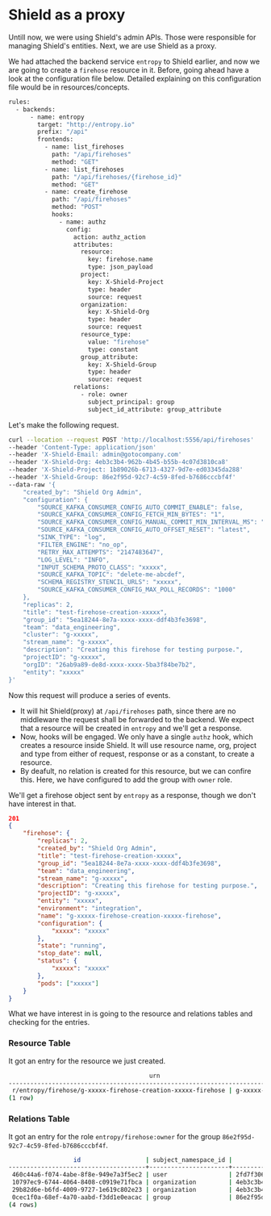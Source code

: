 # Shield as a proxy

Untill now, we were using Shield's admin APIs. Those were responsible for managing Shield's entities. Next, we are use Shield as a proxy.

We had attached the backend service `entropy` to Shield earlier, and now we are going to create a `firehose` resource in it.
Before, going ahead have a look at the configuration file below. Detailed explaining on this configuration file would be in resources/concepts.

```sh
rules:
  - backends:
      - name: entropy
        target: "http://entropy.io"
        prefix: "/api"
        frontends:
          - name: list_firehoses
            path: "/api/firehoses"
            method: "GET"
          - name: list_firehoses
            path: "/api/firehoses/{firehose_id}"
            method: "GET"
          - name: create_firehose
            path: "/api/firehoses"
            method: "POST"
            hooks:
              - name: authz
                config:
                  action: authz_action
                  attributes:
                    resource:
                      key: firehose.name
                      type: json_payload
                    project:
                      key: X-Shield-Project
                      type: header
                      source: request
                    organization:
                      key: X-Shield-Org
                      type: header
                      source: request
                    resource_type:
                      value: "firehose"
                      type: constant
                    group_attribute:
                      key: X-Shield-Group
                      type: header
                      source: request
                  relations:
                    - role: owner
                      subject_principal: group
                      subject_id_attribute: group_attribute
```

Let's make the following request.

```sh
curl --location --request POST 'http://localhost:5556/api/firehoses'
--header 'Content-Type: application/json'
--header 'X-Shield-Email: admin@gotocompany.com'
--header 'X-Shield-Org: 4eb3c3b4-962b-4b45-b55b-4c07d3810ca8'
--header 'X-Shield-Project: 1b89026b-6713-4327-9d7e-ed03345da288'
--header 'X-Shield-Group: 86e2f95d-92c7-4c59-8fed-b7686cccbf4f'
--data-raw '{
    "created_by": "Shield Org Admin",
    "configuration": {
        "SOURCE_KAFKA_CONSUMER_CONFIG_AUTO_COMMIT_ENABLE": false,
        "SOURCE_KAFKA_CONSUMER_CONFIG_FETCH_MIN_BYTES": "1",
        "SOURCE_KAFKA_CONSUMER_CONFIG_MANUAL_COMMIT_MIN_INTERVAL_MS": "-1",
        "SOURCE_KAFKA_CONSUMER_CONFIG_AUTO_OFFSET_RESET": "latest",
        "SINK_TYPE": "log",
        "FILTER_ENGINE": "no_op",
        "RETRY_MAX_ATTEMPTS": "2147483647",
        "LOG_LEVEL": "INFO",
        "INPUT_SCHEMA_PROTO_CLASS": "xxxxx",
        "SOURCE_KAFKA_TOPIC": "delete-me-abcdef",
        "SCHEMA_REGISTRY_STENCIL_URLS": "xxxxx",
        "SOURCE_KAFKA_CONSUMER_CONFIG_MAX_POLL_RECORDS": "1000"
    },
    "replicas": 2,
    "title": "test-firehose-creation-xxxxx",
    "group_id": "5ea18244-8e7a-xxxx-xxxx-ddf4b3fe3698",
    "team": "data_engineering",
    "cluster": "g-xxxxx",
    "stream_name": "g-xxxxx",
    "description": "Creating this firehose for testing purpose.",
    "projectID": "g-xxxxx",
    "orgID": "26ab9a89-de8d-xxxx-xxxx-5ba3f84be7b2",
    "entity": "xxxxx"
}'
```

Now this request will produce a series of events.

- It will hit Shield(proxy) at `/api/firehoses` path, since there are no middleware the request shall be forwarded to the backend.
We expect that a resource will be created in `entropy` and we'll get a response.
- Now, hooks will be engaged. We only have a single `authz` hook, which creates a resource inside Shield. It will use resource name, org, project and type from either of request, response or as a constant, to create a resource.
- By deafult, no relation is created for this resource, but we can confire this. Here, we have configured to add the group with `owner` role.

We'll get a firehose object sent by `entropy` as a response, though we don't have interest in that.

```json
201
{
    "firehose": {
        "replicas": 2,
        "created_by": "Shield Org Admin",
        "title": "test-firehose-creation-xxxxx",
        "group_id": "5ea18244-8e7a-xxxx-xxxx-ddf4b3fe3698",
        "team": "data_engineering",
        "stream_name": "g-xxxxx",
        "description": "Creating this firehose for testing purpose.",
        "projectID": "g-xxxxx",
        "entity": "xxxxx",
        "environment": "integration",
        "name": "g-xxxxx-firehose-creation-xxxxx-firehose",
        "configuration": {
            "xxxxx": "xxxxx"
        },
        "state": "running",
        "stop_date": null,
        "status": {
            "xxxxx": "xxxxx"
        },
        "pods": ["xxxxx"]
    }
}
```

What we have interest in is going to the resource and relations tables and checking for the entries.

### Resource Table

It got an entry for the resource we just created.

```sh
                                       urn                                       |                             name                             |              project_id              |                org_id                |   namespace_id   |          created_at           |          updated_at           | deleted_at |               user_id                |                  id                  
---------------------------------------------------------------------------------+--------------------------------------------------------------+--------------------------------------+--------------------------------------+------------------+-------------------------------+-------------------------------+------------+--------------------------------------+--------------------------------------
 r/entropy/firehose/g-xxxxx-firehose-creation-xxxxx-firehose | g-xxxxx-firehose-creation-xxxxx-firehose | 1b89026b-6713-4327-9d7e-ed03345da288 | 4eb3c3b4-962b-4b45-b55b-4c07d3810ca8 | entropy/firehose | 2022-12-08 13:25:37.335962+00 | 2022-12-08 13:25:37.335962+00 |            | 2fd7f306-61db-4198-9623-6f5f1809df11 | 28105b9a-1717-47cf-a5d9-49249b6638df
(1 row)
```

### Relations Table

It got an entry for the role `entropy/firehose:owner` for the group `86e2f95d-92c7-4c59-8fed-b7686cccbf4f`.

```sh
                  id                  | subject_namespace_id |              subject_id              | object_namespace_id |              object_id               |        role_id         |          created_at           |          updated_at           | deleted_at 
--------------------------------------+----------------------+--------------------------------------+---------------------+--------------------------------------+------------------------+-------------------------------+-------------------------------+------------
 460c44a6-f074-4abe-8f8e-949e7a3f5ec2 | user                 | 2fd7f306-61db-4198-9623-6f5f1809df11 | organization        | 4eb3c3b4-962b-4b45-b55b-4c07d3810ca8 | organization:owner     | 2022-12-07 14:10:42.881572+00 | 2022-12-07 14:10:42.881572+00 | 
 10797ec9-6744-4064-8408-c0919e71fbca | organization         | 4eb3c3b4-962b-4b45-b55b-4c07d3810ca8 | project             | 1b89026b-6713-4327-9d7e-ed03345da288 | project:organization   | 2022-12-07 14:31:46.517828+00 | 2022-12-07 14:31:46.517828+00 | 
 29b82d6e-b6fd-4009-9727-1e619c802e23 | organization         | 4eb3c3b4-962b-4b45-b55b-4c07d3810ca8 | group               | 86e2f95d-92c7-4c59-8fed-b7686cccbf4f | group:organization     | 2022-12-07 17:03:59.537254+00 | 2022-12-07 17:03:59.537254+00 | 
 0cec1f0a-68ef-4a70-aabd-f3dd1e0eacac | group                | 86e2f95d-92c7-4c59-8fed-b7686cccbf4f | entropy/firehose    | 28105b9a-1717-47cf-a5d9-49249b6638df | entropy/firehose:owner | 2022-12-08 13:25:37.550927+00 | 2022-12-08 13:25:37.550927+00 | 
(4 rows)
```